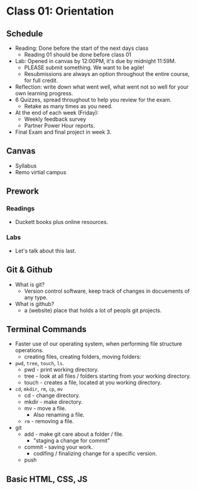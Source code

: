 # Class 01: Orientation

## Schedule

* Reading: Done before the start of the next days class
  * Reading 01 should be done before class 01
* Lab: Opened in canvas by 12:00PM, it's due by midnight 11:59M.
  * PLEASE submit something. We want to be agile!
  * Resubmissions are always an option throughout the entire course, for full credit.
* Reflection:  write down what went well, what went not so well for your own learning progress.
* 6 Quizzes, spread throughout to help you review for the exam.
  * Retake as many times as you need.
* At the end of each week (Friday):
  * Weekly feedback survey
  * Partner Power Hour reports.
* Final Exam and final project in week 3.

## Canvas

* Syllabus
* Remo virtial campus

## Prework

### Readings

* Duckett books plus online resources.

### Labs

* Let's talk about this last.

## Git & Github

* What is git?
  * Version control software, keep track of changes in docuements of any type.
* What is github?
  * a (website) place that holds a lot of peopls git projects.

## Terminal Commands

* Faster use of our operating system, when performing file structure operations.
  * creating files, creating folders, moving folders:
* `pwd`, `tree`, `touch`, `ls`.
  * pwd - print working directory.
  * tree - look at all files / folders starting from your working directory.
  * touch - creates a file, located at you working directory.
* `cd`, `mkdir`, `rm`, `cp`, `mv`
  * cd - change directory.
  * mkdir - make directory.
  * mv - move a file.
    * Also renaming a file.
  * `rm` - removing a file.
* git
  * add - make git care about a folder / file.
    * "staging a change for commit"
  * commit - saving your work.
    * codifing  / finalizing change for a specific version.
  * push

## Basic HTML, CSS, JS
